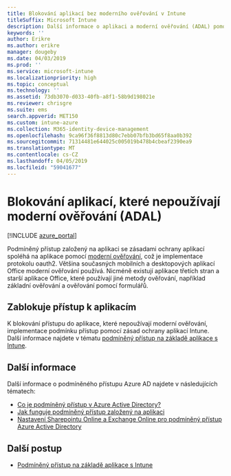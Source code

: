 ```yaml
---
title: Blokování aplikací bez moderního ověřování v Intune
titleSuffix: Microsoft Intune
description: Další informace o aplikaci a moderní ověřování (ADAL) pomocí Microsoft Intune.
keywords: ''
author: Erikre
ms.author: erikre
manager: dougeby
ms.date: 04/03/2019
ms.prod: ''
ms.service: microsoft-intune
ms.localizationpriority: high
ms.topic: conceptual
ms.technology: ''
ms.assetid: 73db3070-d033-40fb-a8f1-58b9d198021e
ms.reviewer: chrisgre
ms.suite: ems
search.appverid: MET150
ms.custom: intune-azure
ms.collection: M365-identity-device-management
ms.openlocfilehash: 9ca96f36f8813d80c7ebb07bfb3bd65f8aa0b392
ms.sourcegitcommit: 71314481e644025c005019b478b4cbeaf2390ea9
ms.translationtype: MT
ms.contentlocale: cs-CZ
ms.lasthandoff: 04/05/2019
ms.locfileid: "59041677"
---
```

# <a name="block-apps-that-dont-use-modern-authentication-adal"></a>Blokování aplikací, které nepoužívají moderní ověřování (ADAL)

[!INCLUDE [azure_portal](./includes/azure_portal.md)]

Podmíněný přístup založený na aplikaci se zásadami ochrany aplikací spoléhá na aplikace pomocí [moderní ověřování](https://support.office.com/article/Using-Office-365-modern-authentication-with-Office-clients-776c0036-66fd-41cb-8928-5495c0f9168a), což je implementace protokolu oauth2. Většina současných mobilních a desktopových aplikací Office moderní ověřování používá. Nicméně existují aplikace třetích stran a starší aplikace Office, které používají jiné metody ověřování, například základní ověřování a ověřování pomocí formulářů.

## <a name="block-access-to-apps"></a>Zablokuje přístup k aplikacím

K blokování přístupu do aplikace, které nepoužívají moderní ověřování, implementace podmínku přístup pomocí zásad ochrany aplikací Intune. Další informace najdete v tématu [podmíněný přístup na základě aplikace s Intune](app-based-conditional-access-intune.md).

## <a name="additional-information"></a>Další informace

Další informace o podmíněného přístupu Azure AD najdete v následujících tématech:
- [Co je podmíněný přístup v Azure Active Directory?](https://docs.microsoft.com/azure/active-directory/conditional-access/overview)
- [Jak funguje podmíněný přístup založený na aplikaci](app-based-conditional-access-intune.md#how-app-based-conditional-access-works)
- [Nastavení Sharepointu Online a Exchange Online pro podmíněný přístup Azure Active Directory](https://docs.microsoft.com/azure/active-directory/conditional-access/conditional-access-for-exo-and-spo)

## <a name="next-steps"></a>Další postup

- [Podmíněný přístup na základě aplikace s Intune](app-based-conditional-access-intune.md)
